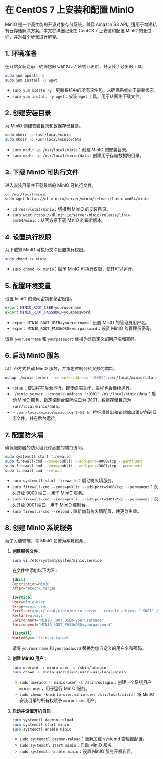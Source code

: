 # 在 CentOS 7 上安装和配置 MinIO 

MinIO 是一个高性能的开源对象存储系统，兼容 Amazon S3 API，适用于构建私有云存储解决方案。本文将详细记录在 CentOS 7 上安装和配置 MinIO 的全过程，并对每个步骤进行解释。

## 1. 环境准备

在开始安装之前，确保您的 CentOS 7 系统已更新，并安装了必要的工具。

```bash
sudo yum update -y
sudo yum install -y wget
```

- `sudo yum update -y`：更新系统中的所有软件包，以确保系统处于最新状态。
- `sudo yum install -y wget`：安装 `wget` 工具，用于从网络下载文件。

## 2. 创建安装目录

为 MinIO 创建安装目录和数据存储目录。

```bash
sudo mkdir -p /usr/local/minio
sudo mkdir -p /usr/local/minio/data
```

- `sudo mkdir -p /usr/local/minio`：创建 MinIO 的安装目录。
- `sudo mkdir -p /usr/local/minio/data`：创建用于存储数据的目录。

## 3. 下载 MinIO 可执行文件

进入安装目录并下载最新的 MinIO 可执行文件。

```bash
cd /usr/local/minio
sudo wget https://dl.min.io/server/minio/release/linux-amd64/minio
```

- `cd /usr/local/minio`：切换到 MinIO 的安装目录。
- `sudo wget https://dl.min.io/server/minio/release/linux-amd64/minio`：从官方源下载 MinIO 的最新版本。

## 4. 设置执行权限

为下载的 MinIO 可执行文件设置执行权限。

```bash
sudo chmod +x minio
```

- `sudo chmod +x minio`：赋予 MinIO 可执行权限，使其可以运行。

## 5. 配置环境变量

设置 MinIO 的访问密钥和秘密密钥。

```bash
export MINIO_ROOT_USER=yourusername
export MINIO_ROOT_PASSWORD=yourpassword
```

- `export MINIO_ROOT_USER=yourusername`：设置 MinIO 的管理员用户名。
- `export MINIO_ROOT_PASSWORD=yourpassword`：设置 MinIO 的管理员密码。

请将 `yourusername` 和 `yourpassword` 替换为您自定义的用户名和密码。

## 6. 启动 MinIO 服务

以后台方式启动 MinIO 服务，并指定控制台和服务的端口。

```bash
nohup ./minio server --console-address ":9001" /usr/local/minio/data > /usr/local/minio/minio.log 2>&1 &
```

- `nohup`：使进程在后台运行，即使终端关闭，进程也会继续运行。
- `./minio server --console-address ":9001" /usr/local/minio/data`：启动 MinIO 服务，指定控制台监听端口为 9001，数据存储目录为 `/usr/local/minio/data`。
- `> /usr/local/minio/minio.log 2>&1 &`：将标准输出和错误输出重定向到日志文件，并在后台运行。

## 7. 配置防火墙

确保服务器的防火墙允许必要的端口访问。

```bash
sudo systemctl start firewalld
sudo firewall-cmd --zone=public --add-port=9000/tcp --permanent
sudo firewall-cmd --zone=public --add-port=9001/tcp --permanent
sudo firewall-cmd --reload
```

- `sudo systemctl start firewalld`：启动防火墙服务。
- `sudo firewall-cmd --zone=public --add-port=9000/tcp --permanent`：永久开放 9000 端口，用于 MinIO 服务。
- `sudo firewall-cmd --zone=public --add-port=9001/tcp --permanent`：永久开放 9001 端口，用于 MinIO 控制台。
- `sudo firewall-cmd --reload`：重新加载防火墙配置，使更改生效。

## 8. 创建 MinIO 系统服务

为了方便管理，将 MinIO 配置为系统服务。

1. **创建服务文件**：

   ```bash
   sudo vi /etc/systemd/system/minio.service
   ```

   在文件中添加以下内容：

   ```ini
   [Unit]
   Description=MinIO
   After=network.target

   [Service]
   User=minio-user
   Group=minio-user
   ExecStart=/usr/local/minio/minio server --console-address ":9001" /usr/local/minio/data
   Restart=always
   Environment="MINIO_ROOT_USER=yourusername"
   Environment="MINIO_ROOT_PASSWORD=yourpassword"

   [Install]
   WantedBy=multi-user.target
   ```

   请将 `yourusername` 和 `yourpassword` 替换为您自定义的用户名和密码。

2. **创建 MinIO 用户**：

   ```bash
   sudo useradd -r minio-user -s /sbin/nologin
   sudo chown -R minio-user:minio-user /usr/local/minio
   ```

    - `sudo useradd -r minio-user -s /sbin/nologin`：创建一个系统用户 `minio-user`，用于运行 MinIO 服务。
    - `sudo chown -R minio-user:minio-user /usr/local/minio`：将 MinIO 安装目录的所有权赋予 `minio-user` 用户。

3. **启动并设置开机自启**：

   ```bash
   sudo systemctl daemon-reload
   sudo systemctl start minio
   sudo systemctl enable minio
   ```

    - `sudo systemctl daemon-reload`：重新加载 systemd 管理器配置。
    - `sudo systemctl start minio`：启动 MinIO 服务。
    - `sudo systemctl enable minio`：设置 MinIO 服务开机自启。

 